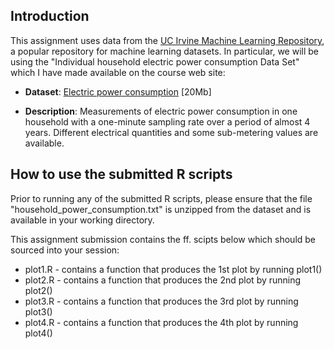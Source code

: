 ## Introduction

This assignment uses data from
the <a href="http://archive.ics.uci.edu/ml/">UC Irvine Machine
Learning Repository</a>, a popular repository for machine learning
datasets. In particular, we will be using the "Individual household
electric power consumption Data Set" which I have made available on
the course web site:


* <b>Dataset</b>: <a href="https://d396qusza40orc.cloudfront.net/exdata%2Fdata%2Fhousehold_power_consumption.zip">Electric power consumption</a> [20Mb]

* <b>Description</b>: Measurements of electric power consumption in
one household with a one-minute sampling rate over a period of almost
4 years. Different electrical quantities and some sub-metering values
are available.


## How to use the submitted R scripts

Prior to running any of the submitted R scripts, please ensure that the file "household_power_consumption.txt" is unzipped from the dataset and is available in your working directory.

This assignment submission contains the ff. scipts below which should be sourced into your session:

* plot1.R - contains a function that produces the 1st plot by running plot1()
* plot2.R - contains a function that produces the 2nd plot by running plot2()
* plot3.R - contains a function that produces the 3rd plot by running plot3()
* plot4.R - contains a function that produces the 4th plot by running plot4()
